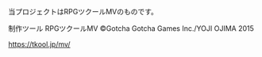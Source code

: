 当プロジェクトはRPGツクールMVのものです。

制作ツール
RPGツクールMV
©Gotcha Gotcha Games Inc./YOJI OJIMA 2015

https://tkool.jp/mv/
